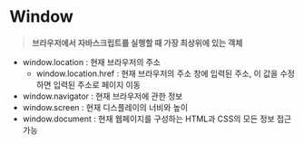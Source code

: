 Window
======
> **브라우저에서 자바스크립트를 실행할 때 가장 최상위에 있는 객체**
+ window.location : 현재 브라우저의 주소
    - window.location.href : 현재 브라우저의 주소 창에 입력된 주소, 이 값을 수정하면 입력된 주소로 페이지 이동
+ window.navigator : 현재 브라우저에 관한 정보
+ window.screen : 현재 디스플레이의 너비와 높이
+ window.document : 현재 웹페이지를 구성하는 HTML과 CSS의 모든 정보 접근 가능
